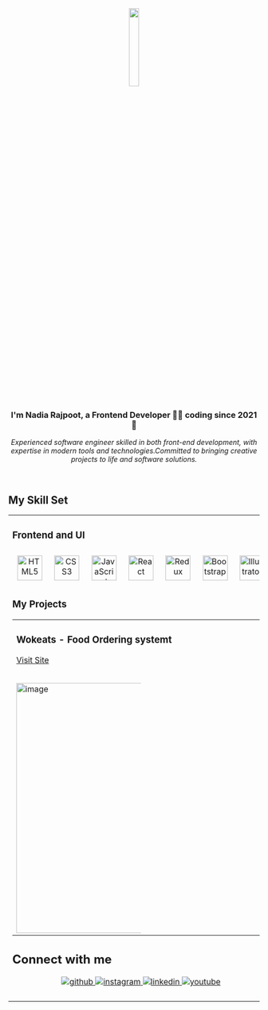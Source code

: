 
<div align="center">
<img src="https://cdn.hashnode.com/res/hashnode/image/upload/v1681562508365/k96z0x3Vj.gif" align="center" style="width: 20%" />
</div>  

### <div align="center">I'm Nadia Rajpoot, a Frontend Developer 👨‍💻 coding since 2021 🚀</div>  
*<div align="center">Experienced software engineer skilled in both front-end development, with expertise in modern tools and technologies.Committed to bringing creative projects to life and software solutions. </div>*  
  

<br/> 

## My Skill Set  
<table align="center"><tr><td valign="top" width="100%">

### Frontend and UI  
<div align="center" width="100%" >  
<img style="margin: 10px" src="https://profilinator.rishav.dev/skills-assets/html5-original-wordmark.svg" alt="HTML5" height="50" />  
<img style="margin: 10px" src="https://profilinator.rishav.dev/skills-assets/css3-original-wordmark.svg" alt="CSS3" height="50" />  
<img style="margin: 10px" src="https://profilinator.rishav.dev/skills-assets/javascript-original.svg" alt="JavaScript" height="50" />  
<img style="margin: 10px" src="https://profilinator.rishav.dev/skills-assets/react-original-wordmark.svg" alt="React" height="50" />  
<img style="margin: 10px" src="https://profilinator.rishav.dev/skills-assets/redux-original.svg" alt="Redux" height="50" />  
<img style="margin: 10px" src="https://profilinator.rishav.dev/skills-assets/bootstrap-plain.svg" alt="Bootstrap" height="50" />  
<img style="margin: 10px" src="https://profilinator.rishav.dev/skills-assets/adobe_illustrator-icon.svg" alt="Illustrator" height="50" />   
</div>

### My Projects 
<article>
      <div>
  <div>
<table>
  <tbody>
    <tr>
    <td width="33%" valign="top">
      <h3><a id="user-content-travelaraorg" class="anchor" aria-hidden="true" href="#travelaraorg"></a>Wokeats - Food Ordering systemt</h3>
        <p><a href="https://waqar-ahmed51.github.io/React-Project-e-commerce-app-estore.com/" rel="nofollow" target="_blank">Visit Site</a></p>
        <br>
        <a href="https://waqar-ahmed51.github.io/React-Project-e-commerce-app-estore.com/" rel="nofollow" target="_blank">
  <div style="width: 50%" >        <img width="500" alt="image" src="https://github.com/user-attachments/assets/09c4a073-5d38-4960-8124-36545dbef506">


  </div>


  
  </tr>
</tbody></table>
</article>
      </div>
  </div>


## Connect with me  
<div align="center">
<a href="https://github.com/waqar-ahmed51" target="_blank">
<img src=https://img.shields.io/badge/github-%2324292e.svg?&style=for-the-badge&logo=github&logoColor=white alt=github style="margin-bottom: 5px;" />
</a>
<a href="https://instagram.com/waqar.ahmed51" target="_blank">
<img src=https://img.shields.io/badge/instagram-%23000000.svg?&style=for-the-badge&logo=instagram&logoColor=white alt=instagram style="margin-bottom: 5px;" />
</a>
<a href="https://linkedin.com/in/waqar-ahmed-00859b19a" target="_blank">
<img src=https://img.shields.io/badge/linkedin-%231E77B5.svg?&style=for-the-badge&logo=linkedin&logoColor=white alt=linkedin style="margin-bottom: 5px;" />
</a>
<a href="https://www.youtube.com/channel/UC_zNwN4VqwQ7zRpu8_f7bNg" target="_blank">
<img src=https://img.shields.io/badge/youtube-%23EE4831.svg?&style=for-the-badge&logo=youtube&logoColor=white alt=youtube style="margin-bottom: 5px;" />
</a>  
</div>  
  

<br/>  
